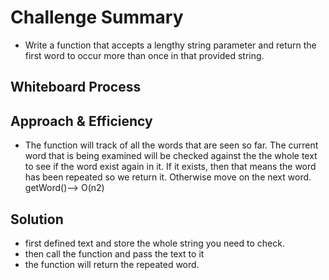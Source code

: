 # Challenge Summary
<!-- Description of the challenge -->
- Write a function that accepts a lengthy string parameter and  return the first word to occur more than once in that provided string.

## Whiteboard Process
<!-- Embedded whiteboard image -->

## Approach & Efficiency
<!-- What approach did you take? Why? What is the Big O space/time for this approach? -->
- The function will track of all the words that are seen so far. The current word that is being examined will be checked against the the whole text to see if the word exist again in it. If it exists, then that means the word has been repeated so we return it. Otherwise move on the next word.
getWord()--> O(n2)

## Solution
<!-- Show how to run your code, and examples of it in action -->
- first defined text and store the whole string you need to check.
- then call the function and pass the text to it
- the function will return the repeated word.